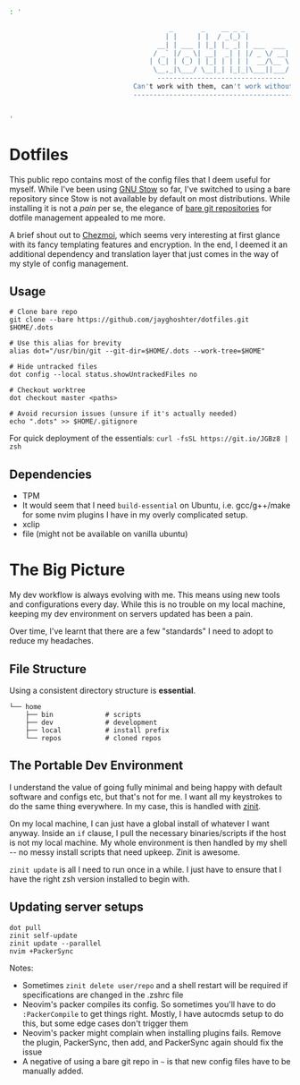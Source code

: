 ```bash
: '

                                        _       _    __ _ _
                                       | |     | |  / _(_) |
                                     __| | ___ | |_| |_ _| | ___  ___
                                    / _` |/ _ \| __|  _| | |/ _ \/ __|
                                   | (_| | (_) | |_| | | | |  __/\__ \
                                    \__,_|\___/ \__|_| |_|_|\___||___/
                                     --------------------------------          
                               Can't work with them, can't work without them
                               ---------------------------------------------


'
```

# Dotfiles

This public repo contains most of the config files that I deem useful for myself. While I've been using [GNU Stow]() so far, I've switched to using a bare repository since Stow is not available by default on most distributions. While installing it is not a _pain_ per se, the elegance of [bare git repositories](https://www.atlassian.com/git/tutorials/dotfiles) for dotfile management appealed to me more. 

A brief shout out to [Chezmoi](https://blog.lazkani.io/posts/backup/dotfiles-with-chezmoi/), which seems very interesting at first glance with its fancy templating features and encryption. In the end, I deemed it an additional dependency and translation layer that just comes in the way of my style of config management.

## Usage
```
# Clone bare repo
git clone --bare https://github.com/jayghoshter/dotfiles.git $HOME/.dots

# Use this alias for brevity
alias dot="/usr/bin/git --git-dir=$HOME/.dots --work-tree=$HOME"

# Hide untracked files
dot config --local status.showUntrackedFiles no

# Checkout worktree
dot checkout master <paths>

# Avoid recursion issues (unsure if it's actually needed)
echo ".dots" >> $HOME/.gitignore
```

For quick deployment of the essentials: `curl -fsSL https://git.io/JGBz8 | zsh`

## Dependencies
- TPM
- It would seem that I need `build-essential` on Ubuntu, i.e. gcc/g++/make for some nvim plugins I have in my overly complicated setup.
- xclip
- file (might not be available on vanilla ubuntu)

# The Big Picture

My dev workflow is always evolving with me. This means using new tools and configurations every day. While this is no trouble on my local machine, keeping my dev environment on servers updated has been a pain.

Over time, I've learnt that there are a few "standards" I need to adopt to reduce my headaches.

## File Structure

Using a consistent directory structure is **essential**. 

```
└── home
    ├── bin             # scripts 
    ├── dev             # development
    ├── local           # install prefix
    └── repos           # cloned repos
```

## The Portable Dev Environment

I understand the value of going fully minimal and being happy with default software and configs etc, but that's not for me. I want all my keystrokes to do the same thing everywhere. In my case, this is handled with [zinit](https://github.com/zdharma/zinit).

On my local machine, I can just have a global install of whatever I want anyway. Inside an `if` clause, I pull the necessary binaries/scripts if the host is not my local machine. My whole environment is then handled by my shell -- no messy install scripts that need upkeep. Zinit is awesome. 

`zinit update` is all I need to run once in a while. I just have to ensure that I have the right zsh version installed to begin with. 

## Updating server setups

```
dot pull
zinit self-update
zinit update --parallel
nvim +PackerSync
```

Notes: 
- Sometimes `zinit delete user/repo` and a shell restart will be required if specifications are changed in the .zshrc file
- Neovim's packer compiles its config. So sometimes you'll have to do `:PackerCompile` to get things right. Mostly, I have autocmds setup to do this, but some edge cases don't trigger them
- Neovim's packer might complain when installing plugins fails. Remove the plugin, PackerSync, then add, and PackerSync again should fix the issue
- A negative of using a bare git repo in `~` is that new config files have to be manually added.
